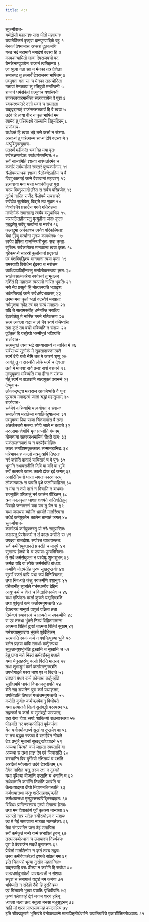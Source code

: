 ```yaml
---
title: ०८१

---
```

सुकर्मोवाच-  
यथेंद्रोसौ महाप्राज्ञः सदा भीतो महात्मनः  
ययातेर्विक्रमं दृष्ट्वा दानपुण्यादिकं बहु १  
मेनकां प्रेषयामास अप्सरां दूतकर्मणि  
गच्छ भद्रे महाभागे ममादेशं वदस्व हि २  
कामकन्यामितो गत्वा देवराजवचो वद  
येनकेनाप्युपायेन राजानं त्वमिहानय ३  
एवं श्रुत्वा गता सा च मेनका तत्र प्रेषिता  
समाचष्ट तु तत्सर्वं देवराजस्य भाषितम् ४  
एवमुक्ता गता सा च मेनका तत्प्रचोदिता  
गतायां मेनकायां तु रतिपुत्री मनस्विनी ५  
राजानं धर्मसंकेतं प्रत्युवाच यशस्विनी  
राजंस्त्वयाहमानीता सत्यवाक्येन वै पुरा ६  
स्वकरश्चांतरे दत्तो भवनं च समाहृता  
यद्यद्वदाम्यहं राजंस्तत्तत्कार्यं हि वै त्वया ७  
तदेवं हि त्वया वीर न कृतं भाषितं मम  
त्वामेवं तु परित्यक्ष्ये यास्यामि पितृमंदिरम् ८  
राजोवाच-  
यथोक्तं हि त्वया भद्रे तत्ते कर्त्ता न संशयः  
असाध्यं तु परित्यज्य साध्यं देवि वदस्व मे ९  
अश्रुबिंदुमत्युवाच-  
एतदर्थे महीकांत भवानिह मया वृतः  
सर्वलक्षणसंपन्नः सर्वधर्मसमन्वितः १०  
सर्वं साध्यमिति ज्ञात्वा सर्वधर्तारमेव च  
कर्त्तारं सर्वधर्माणां स्रष्टारं पुण्यकर्मणाम् ११  
त्रैलोक्यसाधकं ज्ञात्वा त्रैलोक्येऽप्रतिमं च वै  
विष्णुभक्तमहं जाने वैष्णवानां महावरम् १२  
इत्याशया मया भर्त्ता भवानंगीकृतः पुरा  
यस्य विष्णुप्रसादोऽस्ति स सर्वत्र परिव्रजेत् १३  
दुर्लभं नास्ति राजेंद्र त्रैलोक्ये सचराचरे  
सर्वेष्वेव सुलोकेषु विद्यते तव सुव्रत १४  
विष्णोश्चैव प्रसादेन गगने गतिरुत्तमा  
मर्त्यलोकं समासाद्य त्वयैव वसुधाधिप १५  
जरापलितहीनास्तु मृत्युहीना जनाः कृताः  
गृहद्वारेषु सर्वेषु मर्त्यानां च नरर्षभ १६  
कल्पद्रुमा अनेकाश्च त्वयैव परिकल्पिताः  
येषां गृहेषु मर्त्यानां मुनयः कामधेनवः १७  
त्वयैव प्रेषिता राजन्स्थिरीभूताः सदा कृताः  
सुखिनः सर्वकामैश्च मानवाश्च त्वया कृताः १८  
गृहैकमध्ये साहस्रं कुलीनानां प्रदृश्यते  
एवं वंशविवृद्धिश्च मानवानां त्वया कृता १९  
यमस्यापि विरोधेन इंद्रस्य च नरोत्तम  
व्याधिपापविहीनस्तु मर्त्यलोकस्त्वया कृतः २०  
स्वतेजसाहंकारेण स्वर्गरूपं तु भूतलम्  
दर्शितं हि महाराज त्वत्समो नास्ति भूपतिः २१  
नरो नैव प्रसूतो हि नोत्पत्स्यति भवादृशः  
भवंतमित्यहं जाने सर्वधर्मप्रभाकरम् २२  
तस्मान्मया कृतो भर्ता वदस्वैवं ममाग्रतः  
नर्ममुक्त्वा नृपेंद्र त्वं वद सत्यं ममाग्रतः २३  
यदि ते सत्यमस्तीह धर्ममस्ति नराधिप  
देवलोकेषु मे नास्ति गगने गतिरुत्तमा २४  
सत्यं त्यक्त्वा यदा च त्वं नैव स्वर्गं गमिष्यसि  
तदा कूटं तव वचो भविष्यति न संशयः २५  
पूर्वंकृतं हि यच्छ्रेयो भस्मीभूतं भविष्यति  
राजोवाच-  
सत्यमुक्तं त्वया भद्रे साध्यासाध्यं न चास्ति मे २६  
सर्वंसाध्यं सुलोकं मे सुप्रसादाज्जगत्पते  
स्वर्गं देवि यतो नैमि तत्र मे कारणं शृणु २७  
आगंतुं तु न दास्यंति लोके मर्त्ये च देवताः  
ततो मे मानवाः सर्वे प्रजाः सर्वा वरानने २८  
मृत्युयुक्ता भविष्यंति मया हीना न संशयः  
गंतुं स्वर्गं न वाञ्छामि सत्यमुक्तं वरानने २९  
देव्युवाच-  
लोकान्दृष्ट्वा महाराज आगमिष्यसि वै पुनः  
पूरयस्व ममाद्यत्वं जातां श्रद्धां महातुलाम् ३०  
राजोवाच-  
सर्वमेवं करिष्यामि यत्त्वयोक्तं न संशयः  
समालोक्य महातेजा ययातिर्नहुषात्मजः ३१  
एवमुक्त्वा प्रियां राजा चिंतयामास वै तदा  
अंतर्जलचरो मत्स्यः सोपि जाले न बध्यते ३२  
मरुत्समानवेगोपि मृगः प्राप्नोति बंधनम्  
योजनानां सहस्रस्थमामिषं वीक्षते खगः ३३  
सकंठलग्नपाशं च न पश्येद्दैवमोहितः  
कालः समविषमकृत्कालः सन्मानहानिदः ३४  
परिभावकरः कालो यत्रकुत्रापि तिष्ठतः  
नरं करोति दातारं याचितारं च वै पुनः ३५  
भूतानि स्थावरादीनि दिवि वा यदि वा भुवि  
सर्वं कलयते कालः कालो ह्येक इदं जगत् ३६  
अनादिनिधनो धाता जगतः कारणं परम्  
लोकान्कालः स पचति वृक्षे फलमिवाहितम् ३७  
न मंत्रा न तपो दानं न मित्राणि न बांधवाः  
शक्नुवंति परित्रातुं नरं कालेन पीडितम् ३८  
त्रयः कालकृताः पाशाः शक्यंते नातिवर्तितुम्  
विवाहो जन्ममरणं यदा यत्र तु येन च ३९  
यथा जलधरा व्योम्नि भ्राम्यंते मातरिश्वना  
तथेदं कर्मयुक्तेन कालेन भ्राम्यते जगत् ४०  
सुकर्मोवाच-  
कालोऽयं कर्मयुक्तस्तु यो नरैः समुपासितः  
कालस्तु प्रेरयेत्कर्म न तं कालः करोति सः ४१  
उपद्रवा घातदोषाः सर्पाश्च व्याधयस्ततः  
सर्वे कर्मनियुक्तास्ते प्रचरंति च मानुषे ४२  
सुखस्य हेतवो ये च उपायाः पुण्यमिश्रिताः  
ते सर्वे कर्मसंयुक्ता न पश्येयुः शुभाशुभम् ४३  
कर्मदा यदि वा लोके कर्मसंबधि बांधवाः  
कर्माणि चोदयंतीह पुरुषं सुखदुःखयोः ४४  
सुवर्णं रजतं वापि यथा रूपं विनिश्चितम्  
तथा निबध्यते जंतुः स्वकर्मणि वशानुगः ४५  
पंचैतानीह सृज्यंते गर्भस्थस्यैव देहिनः  
आयुः कर्म च वित्तं च विद्यानिधनमेव च ४६  
यथा मृत्पिंडतः कर्ता कुरुते यद्यदिच्छति  
तथा पूर्वकृतं कर्म कर्तारमनुगच्छति ४७  
देवत्वमथ मानुष्यं पशुत्वं पक्षिता तथा  
तिर्यक्त्वं स्थावरत्वं च प्राप्यते च स्वकर्मभिः ४८  
स एव तत्तथा भुंक्ते नित्यं विहितमात्मना  
आत्मना विहितं दुःखं चात्मना विहितं सुखम् ४९  
गर्भशय्यामुपादाय भुंजते पूर्वदैहिकम्  
संत्यजंति स्वकं कर्म न क्वचित्पुरुषा भुवि ५०  
बलेन प्रज्ञया वापि समर्थाः कर्तुमन्यथा  
सुकृतान्युपभुंजंति दुःखानि च सुखानि च ५१  
हेतुं प्राप्य नरो नित्यं कर्मबंधैस्तु बध्यते  
यथा धेनुसहस्रेषु वत्सो विंदति मातरम् ५२  
तथा शुभाशुभं कर्म कर्तारमनुगच्छति  
उपभोगादृते यस्य नाश एव न विद्यते ५३  
प्राक्तनं बंधनं कर्म कोन्यथा कर्तुमर्हति  
सुशीघ्रमपि धावंतं विधानमनुधावति ५४  
शेते सह शयानेन पुरा कर्म यथाकृतम्  
उपतिष्ठति तिष्ठंतं गच्छंतमनुगच्छति ५५  
करोति कुर्वतः कर्मच्छायेवानु विधीयते  
यथा छायातपौ नित्यं सुसंबद्धौ परस्परम् ५६  
तद्वत्कर्म च कर्ता च सुसंबद्धौ परस्परम्  
ग्रहा रोगा विषाः सर्पाः शाकिन्यो राक्षसास्तथा ५७  
पीडयंति नरं पश्चात्पीडितं पूर्वकर्मणा  
येन यत्रोपभोक्तव्यं सुखं वा दुःखमेव वा ५८  
स तत्र बद्ध्वा रज्ज्वा वै बलाद्दैवेन नीयते  
दैवः प्रभुर्हि भूतानां सुखदुःखोपपादने ५९  
अन्यथा चिंत्यते कर्म जाग्रता स्वपतापि वा  
अन्यथा स तथा प्राज्ञ दैव एवं जिघांसति ६०  
शस्त्राग्नि विष दुर्गेभ्यो रक्षितव्यं च रक्षति  
अरक्षितं भवेत्सत्यं तदेवं दैवरक्षितम् ६१  
दैवेन नाशितं यत्तु तस्य रक्षा न दृश्यते  
यथा पृथिव्यां बीजानि उप्तानि च धनानि च ६२  
तथैवात्मनि कर्माणि तिष्ठंति प्रभवंति च  
तैलक्षयाद्यथा दीपो निर्वाणमधिगच्छति ६३  
कर्मक्षयात्तथा जंतुः शरीरान्नाशमृच्छति  
कर्मक्षयात्तथा मृत्युस्तत्त्वविद्भिरुदाहृतः ६४  
विविधाः प्राणिनस्तस्य मृत्यो रोगाश्च हेतवः  
तथा मम विपाकोयं पूर्वं कृतस्य नान्यथा ६५  
संप्राप्तो नात्र संदेहः स्त्रीरूपोऽयं न संशयः  
क्व मे गेहं समायाता नाटका नटनर्तकाः ६६  
तेषां संगप्रसंगेन जरा देहं समाश्रिता  
सर्वं कर्मकृतं मन्ये यन्मे संभावितं ध्रुवम् ६७  
तस्मात्कर्मप्रधानं च उपायाश्च निरर्थकाः  
पुरा वै देवराजेन मदर्थे दूतसत्तमः ६८  
प्रेषितो मातलिर्नाम न कृतं तस्य तद्वचः  
तस्य कर्मविपाकोऽयं दृश्यते सांप्रतं मम ६९  
इति चिंतापरो भूत्वा दुःखेन महतान्वितः  
यद्यस्याहि वचः प्रीत्या न करोमि हि सर्वथा ७०  
सत्यधर्मावुभावेतौ यास्यतस्तौ न संशयः  
सदृशं च समायातं यद्दृष्टं मम कर्मणा ७१  
भविष्यति न संदेहो दैवो हि दुरतिक्रमः  
एवं चिंतापरो भूत्वा ययातिः पृथिवीपतिः ७२  
कृष्णं क्लेशापहं देवं जगाम शरणं हरिम्  
ध्यात्वा नत्वा ततः स्तुत्वा मनसा मधुसूदनम् ७३  
त्राहि मां शरणं प्राप्तस्त्वामहं कमलाप्रिय ७४  
इति श्रीपद्मपुराणे भूमिखंडे वेनोपाख्याने मातापितृतीर्थवर्णने ययातिचरित्रे एकाशीतितमोऽध्यायः ८१